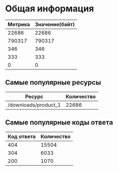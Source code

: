 # Общая информация

| Метрика               | Значение(байт) |
|-----------------------|----------------|
| 22686                 | 22686          |
| 790317                | 790317         |
| 346                   | 346            |
| 333                   | 333            |
| 0                     | 0              |

## Самые популярные ресурсы
| Ресурс               | Количество |
|----------------------|------------|
| /downloads/product_1 | 22686      |

## Самые популярные коды ответа
| Код ответа | Количество |
|------------|------------|
| 404        | 15504      |
| 304        | 6033       |
| 200        | 1070       |

